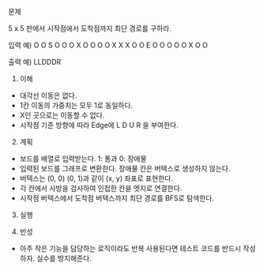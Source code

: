 문제

5 x 5 판에서 시작점에서 도착점까지 최단 경로를 구하라.

입력 예)
O O S O O
O X O O O
O X X X O
O E O O O
O O X O O

출력 예)
LLDDDR

1. 이해
  - 대각선 이동은 없다.
  - 1칸 이동의 가중치는 모두 1로 동일하다.
  - X인 곳으로는 이동할 수 없다.
  - 시작점 기준 방향에 따라 Edge에 L D U R 을 부여한다.
2. 계획
  - 보드를 배열로 입력받는다. 1: 통과 0: 장애물
  - 입력된 보드를 그래프로 변환한다. 장애물 칸은 버텍스로 생성하지 않는다.
  - 버텍스는 (0, 0) (0, 1)과 같이 (x, y) 좌표로 표현한다.
  - 각 칸에서 사방을 검사하여 인접한 칸을 엣지로 연결한다.
  - 시작점 버텍스에서 도착점 버텍스까지 최단 경로를 BFS로 탐색한다.
3. 실행

4. 반성
  - 아주 작은 기능을 담당하는 로직이라도 반복 사용된다면 테스트 코드를 반드시 작성하자. 실수를 방지해준다.